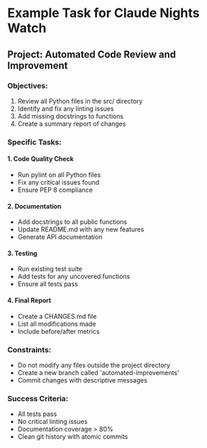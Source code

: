 # Example Task for Claude Nights Watch

## Project: Automated Code Review and Improvement

### Objectives:
1. Review all Python files in the src/ directory
2. Identify and fix any linting issues
3. Add missing docstrings to functions
4. Create a summary report of changes

### Specific Tasks:

#### 1. Code Quality Check
- Run pylint on all Python files
- Fix any critical issues found
- Ensure PEP 8 compliance

#### 2. Documentation
- Add docstrings to all public functions
- Update README.md with any new features
- Generate API documentation

#### 3. Testing
- Run existing test suite
- Add tests for any uncovered functions
- Ensure all tests pass

#### 4. Final Report
- Create a CHANGES.md file
- List all modifications made
- Include before/after metrics

### Constraints:
- Do not modify any files outside the project directory
- Create a new branch called 'automated-improvements'
- Commit changes with descriptive messages

### Success Criteria:
- All tests pass
- No critical linting issues
- Documentation coverage > 80%
- Clean git history with atomic commits